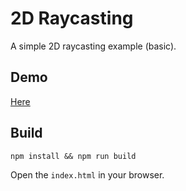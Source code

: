 # 2D Raycasting

A simple 2D raycasting example (basic).

## Demo

[Here](https://bertmaurau.be/projects/visualizations-and-simulations/2d-raycasting/)


## Build

```
npm install && npm run build
```

Open the `index.html` in your browser.